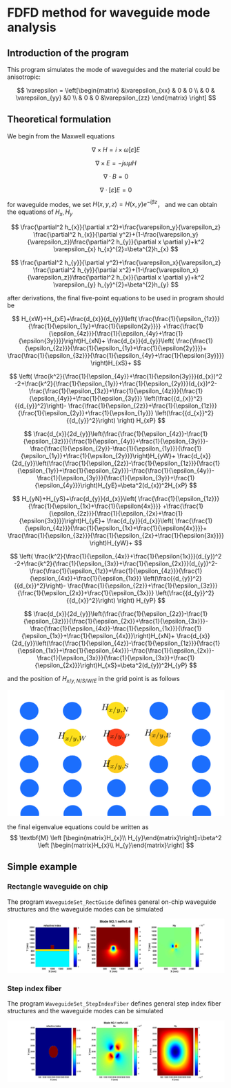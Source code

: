 # FDFD method for waveguide mode analysis
## Introduction of the program

This program simulates the mode of waveguides and the material could be anisotropic:

$$
\varepsilon = \left[\begin{matrix}
&\varepsilon_{xx} & 0     & 0  \\
& 0         & \varepsilon_{yy}   &0 \\
& 0        & 0 &\varepsilon_{zz}
\end{matrix}
\right]
$$

## Theoretical formulation

We begin from the Maxwell equations

$$
\nabla \times H =i \times \omega [ \varepsilon]E
$$

$$
\nabla \times E=-j \omega \mu H
$$

$$
\nabla \cdot B = 0
$$

$$
\nabla \cdot [\varepsilon]E =0
$$

for waveguide modes, we set $H(x,y,z)=H(x,y)e^{-i\beta z}$， and we can obtain the equations of $H_{x},H_{y}$

$$
\frac{\partial^2 h_{x}}{\partial x^2}+\frac{\varepsilon_y}{\varepsilon_z} \frac{\partial^2 h_{x}}{\partial y^2}+(1-\frac{\varepsilon_y}{\varepsilon_z})\frac{\partial^2 h_{y}}{\partial x \partial y}+k^2 \varepsilon_{x} h_{x}^{2}=\beta^{2}h_{x}
$$

$$
\frac{\partial^2 h_{y}}{\partial y^2}+\frac{\varepsilon_x}{\varepsilon_z} \frac{\partial^2 h_{y}}{\partial x^2}+(1-\frac{\varepsilon_x}{\varepsilon_z})\frac{\partial^2 h_{x}}{\partial x \partial y}+k^2 \varepsilon_{y} h_{y}^{2}=\beta^{2}h_{y}
$$

after derivations, the final five-point equations to be used in program should be

$$
H_{xW}+H_{xE}+\frac{d_{x}}{d_{y}}\left( \frac{\frac{1}{\epsilon_{1z}}}{\frac{1}{\epsilon_{1y}+\frac{1}{\epsilon{2y}}}} +\frac{\frac{1}{\epsilon_{4z}}}{\frac{1}{\epsilon_{4y}+\frac{1}{\epsilon{3y}}}}\right)H_{xN}+
\frac{d_{x}}{d_{y}}\left( \frac{\frac{1}{\epsilon_{2z}}}{\frac{1}{\epsilon_{1y}+\frac{1}{\epsilon{2y}}}}+
\frac{\frac{1}{\epsilon_{3z}}}{\frac{1}{\epsilon_{4y}+\frac{1}{\epsilon{3y}}}} \right)H_{xS}+
$$

$$
\left( \frac{k^2}{\frac{1}{\epsilon_{4y}}+\frac{1}{\epsilon{3y}}}(d_{x})^2 -2+\frac{k^2}{\frac{1}{\epsilon_{1y}}+\frac{1}{\epsilon_{2y}}}(d_{x})^2-
\frac{\frac{1}{\epsilon_{3z}}+\frac{1}{\epsilon_{4z}}}{\frac{1}{\epsilon_{4y}}+\frac{1}{\epsilon_{3y}}} \left(\frac{{d_{x}}^2}{{d_{y}}^2}\right)-
\frac{\frac{1}{\epsilon_{2z}}+\frac{1}{\epsilon_{1z}}}{\frac{1}{\epsilon_{2y}}+\frac{1}{\epsilon_{1y}}} \left(\frac{{d_{x}}^2}{{d_{y}}^2}\right) \right) H_{xP}
$$

$$
\frac{d_{x}}{2d_{y}}\left(\frac{\frac{1}{\epsilon_{4z}}-\frac{1}{\epsilon_{3z}}}{\frac{1}{\epsilon_{4y}}+\frac{1}{\epsilon_{3y}}}-\frac{\frac{1}{\epsilon_{2y}}-\frac{1}{\epsilon_{1y}}}{\frac{1}{\epsilon_{1y}}+\frac{1}{\epsilon_{2y}}}\right)H_{yW}+
\frac{d_{x}}{2d_{y}}\left(\frac{\frac{1}{\epsilon_{2z}}-\frac{1}{\epsilon_{1z}}}{\frac{1}{\epsilon_{1y}}+\frac{1}{\epsilon_{2y}}}-\frac{\frac{1}{\epsilon_{4y}}-\frac{1}{\epsilon_{3y}}}{\frac{1}{\epsilon_{3y}}+\frac{1}{\epsilon_{4y}}}\right)H_{yE}=\beta^2(d_{x})^2H_{xP}
$$

$$
H_{yN}+H_{yS}+\frac{d_{y}}{d_{x}}\left( \frac{\frac{1}{\epsilon_{1z}}}{\frac{1}{\epsilon_{1x}+\frac{1}{\epsilon{4x}}}} +\frac{\frac{1}{\epsilon_{2z}}}{\frac{1}{\epsilon_{2x}+\frac{1}{\epsilon{3x}}}}\right)H_{yE}+
\frac{d_{y}}{d_{x}}\left( \frac{\frac{1}{\epsilon_{4z}}}{\frac{1}{\epsilon_{1x}+\frac{1}{\epsilon{4x}}}}+
\frac{\frac{1}{\epsilon_{3z}}}{\frac{1}{\epsilon_{2x}+\frac{1}{\epsilon{3x}}}} \right)H_{yW}+
$$

$$
\left( \frac{k^2}{\frac{1}{\epsilon_{4x}}+\frac{1}{\epsilon{1x}}}(d_{y})^2 -2+\frac{k^2}{\frac{1}{\epsilon_{3x}}+\frac{1}{\epsilon_{2x}}}(d_{y})^2-
\frac{\frac{1}{\epsilon_{1z}}+\frac{1}{\epsilon_{4z}}}{\frac{1}{\epsilon_{4x}}+\frac{1}{\epsilon_{1x}}} \left(\frac{{d_{y}}^2}{{d_{x}}^2}\right)-
\frac{\frac{1}{\epsilon_{2z}}+\frac{1}{\epsilon_{3z}}}{\frac{1}{\epsilon_{2x}}+\frac{1}{\epsilon_{3x}}} \left(\frac{{d_{y}}^2}{{d_{x}}^2}\right) \right) H_{yP}
$$

$$
\frac{d_{x}}{2d_{y}}\left(\frac{\frac{1}{\epsilon_{2z}}-\frac{1}{\epsilon_{3z}}}{\frac{1}{\epsilon_{2x}}+\frac{1}{\epsilon_{3x}}}-\frac{\frac{1}{\epsilon_{4x}}-\frac{1}{\epsilon_{1x}}}{\frac{1}{\epsilon_{1x}}+\frac{1}{\epsilon_{4x}}}\right)H_{xN}+
\frac{d_{x}}{2d_{y}}\left(\frac{\frac{1}{\epsilon_{4z}}-\frac{1}{\epsilon_{1z}}}{\frac{1}{\epsilon_{1x}}+\frac{1}{\epsilon_{4x}}}-\frac{\frac{1}{\epsilon_{2x}}-\frac{1}{\epsilon_{3x}}}{\frac{1}{\epsilon_{3x}}+\frac{1}{\epsilon_{2x}}}\right)H_{xS}=\beta^2(d_{y})^2H_{yP}
$$

and the position of $H_{x/y,N/S/W/E}$ in the grid point is as follows 

![five_point_difference](README.assets/five_point_difference.png)

the final eigenvalue equations could be written as
$$
\textbf{M} \left [\begin{matrix}H_{x}\\ H_{y}\end{matrix}\right]=\beta^2   \left [\begin{matrix}H_{x}\\ H_{y}\end{matrix}\right]
$$

## Simple example

### Rectangle waveguide on chip

The program `WaveguideSet_RectGuide` defines general on-chip waveguide structures and the waveguide modes can be simulated 

![](GuideonSubstrate.jpg)

### Step index fiber

The program `WaveguideSet_StepIndexFiber` defines general step index fiber structures and the waveguide modes can be simulated 

![](StepIndexFiber.jpg)
